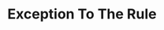 ---
title: Exception To The Rule
poster: exception-to-the-rule.jpg
header: exception-header.jpg
description: >-
  Playwright Dave Harris’s New York debut crackles with humor and
  suspense—confronting the tactics for surviving institutions that were not
  built for you. 
theater: Black Box Theatre
preview: '2022'
opening: ''
closing: ''
tonyaward: false
criticspick: false
website: >-
  https://www.roundabouttheatre.org/get-tickets/2019-2020-season/exception-to-the-rule/
tickets:
  - highlight: false
    info: >-
      https://www.roundabouttheatre.org/get-tickets/2019-2020-season/exception-to-the-rule/
    title: $10 Access
    type: broadway_access
---
